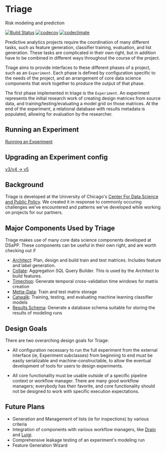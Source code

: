 # Triage

Risk modeling and prediction

[![Build Status](https://travis-ci.org/dssg/triage.svg?branch=master)](https://travis-ci.org/dssg/triage)
[![codecov](https://codecov.io/gh/dssg/triage/branch/master/graph/badge.svg)](https://codecov.io/gh/dssg/triage)
[![codeclimate](https://codeclimate.com/github/dssg/triage.png)](https://codeclimate.com/github/dssg/triage)


Predictive analytics projects require the coordination of many different tasks, such as feature generation, classifier training, evaluation, and list generation. These tasks are complicated in their own right, but in addition have to be combined in different ways throughout the course of the project. 

Triage aims to provide interfaces to these different phases of a project, such as an `Experiment`. Each phase is defined by configuration specific to the needs of the project, and an arrangement of core data science components that work together to produce the output of that phase.

The first phase implemented in triage is the `Experiment`. An experiment represents the initial research work of creating design matrices from source data, and training/testing/evaluating a model grid on those matrices. At the end of the experiment, a relational database with results metadata is populated, allowing for evaluation by the researcher.


## Running an Experiment
[Running an Experiment](experiments/running.md)

## Upgrading an Experiment config
[v3/v4 -> v5](experiments/upgrade-to-v5.md)


## Background

Triage is developed at the University of Chicago's [Center For Data Science and Public Policy](http://dsapp.uchicago.edu). We created it in response to commonly occuring challenges we've encountered and patterns we've developed while working on projects for our partners.

## Major Components Used by Triage

Triage makes use of many core data science components developed at DSaPP. These components can be useful in their own right, and are worth checking out if 

* [Architect](https://github.com/dssg/architect): Plan, design and build train and test matrices. Includes feature and label generation.
* [Collate](https://github.com/dssg/collate): Aggregation SQL Query Builder. This is used by the Architect to build features.
* [Timechop](https://github.com/dssg/timechop): Generate temporal cross-validation time windows for matrix creation
* [Metta-Data](https://github.com/dssg/metta-data): Train and test matrix storage
* [Catwalk](https://github.com/dssg/catwalk): Training, testing, and evaluating machine learning classifier models
* [Results Schema](https://github.com/dssg/results-schema): Generate a database schema suitable for storing the results of modeling runs


## Design Goals

There are two overarching design goals for Triage:

- All configuration necessary to run the full experiment from the external interface (ie, Experiment subclasses) from beginning to end must be easily serializable and machine-constructable, to allow the eventual development of tools for users to design experiments. 

- All core functionality must be usable outside of a specific pipeline context or workflow manager. There are many good workflow managers; everybody has their favorite, and core functionality should not be designed to work with specific execution expectations.


## Future Plans

- Generation and Management of lists (ie for inspections) by various criteria
- Integration of components with various workflow managers, like [Drain](https://github.com/dssg/drain) and [Luigi](https://github.com/spotify/luigi).
- Comprehensive leakage testing of an experiment's modeling run
- Feature Generation Wizard
